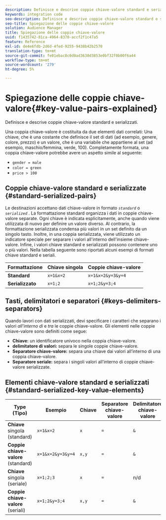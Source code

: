 ```yaml
---
description: Definisce e descrive coppie chiave-valore standard e serializzati.
keywords: integration code
seo-description: Definisce e descrive coppie chiave-valore standard e serializzati.
seo-title: Spiegazione delle coppie chiave-valore
solution: Audience Manager
title: Spiegazione delle coppie chiave-valore
uuid: f1435742-81ca-4964-8370-accf2f1c47a5
feature: Reference
exl-id: de4e6fdb-2d6d-4fed-9255-9438b42b2570
translation-type: tm+mt
source-git-commit: fe01ebac8c0d0ad3630d3853e0bf32f0b00f6a44
workflow-type: tm+mt
source-wordcount: '279'
ht-degree: 5%

---
```


# Spiegazione delle coppie chiave-valore{#key-value-pairs-explained}

Definisce e descrive coppie chiave-valore standard e serializzati.

<!-- 

c_key_value_explained.xml

 -->

Una coppia chiave-valore è costituita da due elementi dati correlati: Una chiave, che è una costante che definisce il set di dati (ad esempio, genere, colore, prezzo) e un valore, che è una variabile che appartiene al set (ad esempio, maschio/femmina, verde, 100). Completamente formata, una coppia chiave-valore potrebbe avere un aspetto simile al seguente:

* `gender = male`
* `color = green`
* `price > 100`

## Coppie chiave-valore standard e serializzate {#standard-serialized-pairs}

Le destinazioni accettano dati chiave-valore in formato *`standard`* o *`serialized`* . La formattazione standard organizza i dati in coppie chiave-valore separate. Ogni chiave è indicata esplicitamente, anche quando viene utilizzata di nuovo per definire un valore diverso. Al contrario, la formattazione serializzata condensa più valori in un set definito da un singolo tasto. Inoltre, in una coppia serializzata, viene utilizzato un indicatore speciale per separare i valori all&#39;interno dell&#39;insieme chiave-valore. Infine, i valori chiave standard e serializzati possono contenere uno o più valori. Nella tabella seguente sono riportati alcuni esempi di formati chiave standard e seriali.

| Formattazione | Chiave singola | Coppie chiave-valore |
|---|---|---|
| **Standard** | `x=1&x=2` | `x=1&x=2&y=3&y=4` |
| **Serializzato** | `x=1;2` | `x=1;2&y=3;4` |



## Tasti, delimitatori e separatori {#keys-delimiters-separators}

Quando lavori con dati serializzati, devi specificare i caratteri che separano i valori *all&#39;interno di* e *tra* le coppie chiave-valore. Gli elementi nelle coppie chiave-valore sono definiti come segue:

* **Chiave:** un identificatore univoco nella coppia chiave-valore.
* **delimitatore di valori:** separa le singole coppie chiave-valore.
* **Separatore chiave-valore:** separa una chiave dai valori all’interno di una coppia chiave-valore.
* **Separatore seriale:** separa i singoli valori all’interno di coppie chiave-valore serializzate.

## Elementi chiave-valore standard e serializzati {#standard-serialized-key-value-elements}


| Type (Tipo) | Esempio | Chiave | Separatore chiave-valore | Delimitatore chiave-valore | Separatore seriale |
---------|----------|---------|---------|----------|---------
| **Chiave**  singola (standard) | `x=1&x=2` | `x` | `=` | `&` | n/d |
| **Coppie chiave-valore**  (standard) | `x=1&x=2&y=3&y=4` | `x,y` | `=` | `&` | n/d |
| **Chiave**  singola (seriale) | `x=1;2;3` | `x` | `=` | n/d | `;` |
| **Coppie chiave-valore**  (seriali) | `x=1;2&y=3;4` | `x,y` | `=` | `&` | `;` |
